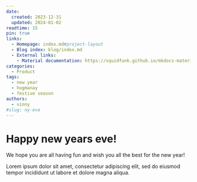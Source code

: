 ```yaml
---
date:
  created: 2023-12-31
  updated: 2024-01-02
readtime: 15
pin: true
links:
  - Homepage: index.md#project-layout
  - Blog index: blog/index.md
  - External links:
    - Material documentation: https://squidfunk.github.io/mkdocs-material
categories:
  - Product
tags:
  - new year
  - hogmanay
  - festive season
authors:
  - vinny
#slug: ny-eve
---
```


# Happy new years eve!

We hope you are all having fun and wish you all the best for the new year!
<!-- more -->

Lorem ipsum dolor sit amet, consectetur adipiscing elit, sed do eiusmod
tempor incididunt ut labore et dolore magna aliqua.
